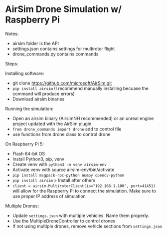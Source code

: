 # AirSim Drone Simulation w/ Raspberry Pi

Notes:
- airsim folder is the API
- settings.json contains settings for multirotor flight 
- drone_commands.py contains commands 

Steps:

Installing software:
- git clone https://github.com/microsoft/AirSim.git
- ```pip install airsim``` (I recommend manually installing becuase the command will produce errors)
- Download airsim binaries

Running the simulation:
- Open an airsim binary (AirsimNH recommended) or an unreal engine project updated with the AirSim plugin
- ```from drone_commands import drone``` add to control file
- use functions from drone class to control drone

On Raspberry Pi 5:
- Flash 64-bit OS
- Install Python3, pip, venv
- Create venv with ```python3 -m venv airsim-env```
- Activate venv with source airsim-env/bin/activate
- ```pip install msgpack-rpc-python numpy opencv-python```
- ```pip install airsim``` > Install after others
- ```client = airsim.MultirotorClient(ip="192.168.1.100", port=41451)``` will allow for the Raspberry Pi to connect the simulation. Make sure to use proper IP address of simulation

Multiple Drones:
- Update ```settings.json``` with multiple vehicles. Name them properly.
- Use the MultipleDroneController to control drones
- If not using multiple drones, remove vehicle sections from ```settings.json```

